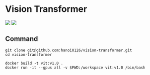 # Vision Transformer
<img src="https://img.shields.io/badge/-Python-3776AB.svg?logo=python&style=plastic">
<img src="https://img.shields.io/badge/-Docker-1488C6.svg?logo=docker&style=plastic">


## Command
```
git clone git@github.com:hanoi0126/vision-transformer.git
cd vision-transformer
```

```
docker build -t vit:v1.0 .
docker run -it --gpus all -v $PWD:/workspace vit:v1.0 /bin/bash
```